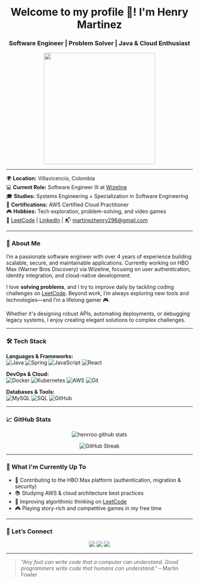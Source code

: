 <!-- README.md para GitHub profile -->

<h1 align="center">Welcome to my profile 👋! I'm Henry Martinez</h1>
<h3 align="center">Software Engineer | Problem Solver | Java & Cloud Enthusiast</h3>

<p align="center">
  <img src="https://media.tenor.com/i3lImBg2UEQAAAAM/scaler-create-impact.gif" width="300" />
</p>

---

🌍 **Location:** Villavicencio, Colombia  
💻 **Current Role:** Software Engineer III at [Wizeline](https://www.wizeline.com)  
🎓 **Studies:** Systems Engineering + Specialization in Software Engineering  
📜 **Certifications:** AWS Certified Cloud Practitioner  
🎮 **Hobbies:** Tech exploration, problem-solving, and video games  
🔗 [LeetCode](https://leetcode.com/u/henrro/) | [LinkedIn](https://www.linkedin.com/in/henrroo) | 📬 martinezhenry296@gmail.com

---

### 🧠 About Me

I’m a passionate software engineer with over 4 years of experience building scalable, secure, and maintainable applications. Currently working on HBO Max (Warner Bros Discovery) via Wizeline, focusing on user authentication, identity integration, and cloud-native development.

I love **solving problems**, and I try to improve daily by tackling coding challenges on [LeetCode](https://leetcode.com/u/henrro/). Beyond work, I’m always exploring new tools and technologies—and I’m a lifelong gamer 🎮.

Whether it's designing robust APIs, automating deployments, or debugging legacy systems, I enjoy creating elegant solutions to complex challenges.

---

### 🛠️ Tech Stack

**Languages & Frameworks:**  
![Java](https://img.shields.io/badge/Java-ED8B00?style=for-the-badge&logo=java&logoColor=white)
![Spring](https://img.shields.io/badge/Spring-6DB33F?style=for-the-badge&logo=spring&logoColor=white)
![JavaScript](https://img.shields.io/badge/JavaScript-F7DF1E?style=for-the-badge&logo=javascript&logoColor=black)
![React](https://img.shields.io/badge/React-20232A?style=for-the-badge&logo=react&logoColor=61DAFB)

**DevOps & Cloud:**  
![Docker](https://img.shields.io/badge/Docker-2496ED?style=for-the-badge&logo=docker&logoColor=white)
![Kubernetes](https://img.shields.io/badge/Kubernetes-326CE5?style=for-the-badge&logo=kubernetes&logoColor=white)
![AWS](https://img.shields.io/badge/AWS-232F3E?style=for-the-badge&logo=amazonaws&logoColor=white)
![Git](https://img.shields.io/badge/Git-F05032?style=for-the-badge&logo=git&logoColor=white)

**Databases & Tools:**  
![MySQL](https://img.shields.io/badge/MySQL-00758F?style=for-the-badge&logo=mysql&logoColor=white)
![SQL](https://img.shields.io/badge/SQL-4479A1?style=for-the-badge&logo=postgresql&logoColor=white)
![GitHub](https://img.shields.io/badge/GitHub-181717?style=for-the-badge&logo=github)

---

### 📈 GitHub Stats

<p align="center">
  <img src="https://github-readme-stats.vercel.app/api?username=henrroo&show_icons=true&theme=github_dark" alt="henrroo github stats" />
</p>
<p align="center">
  <img src="https://github-readme-streak-stats.herokuapp.com?user=henrroo&theme=github-dark&date_format=M%20j%5B%2C%20Y%5D" alt="GitHub Streak" />
</p>

---

### 🎯 What I'm Currently Up To

- 💼 Contributing to the HBO Max platform (authentication, migration & security)
- 📚 Studying AWS & cloud architecture best practices
- 🧠 Improving algorithmic thinking on [LeetCode](https://leetcode.com/u/henrro/)
- 🎮 Playing story-rich and competitive games in my free time

---

### 🤝 Let’s Connect

<p align="center">
  <a href="https://www.linkedin.com/in/henrroo"><img src="https://img.shields.io/badge/LinkedIn-%230077B5.svg?&style=for-the-badge&logo=linkedin&logoColor=white" /></a>
  <a href="mailto:martinezhenry296@gmail.com"><img src="https://img.shields.io/badge/Gmail-D14836?style=for-the-badge&logo=gmail&logoColor=white" /></a>
  <a href="https://leetcode.com/u/henrro/"><img src="https://img.shields.io/badge/LeetCode-FFA116?style=for-the-badge&logo=leetcode&logoColor=black" /></a>
</p>

---

> _"Any fool can write code that a computer can understand. Good programmers write code that humans can understand."_ – Martin Fowler

